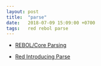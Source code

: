 ```yaml
---
layout: post
title:  "parse"
date:   2018-07-09 15:09:00 +0700
tags:   red rebol parse
---
```


- [REBOL/Core Parsing](http://www.rebol.com/docs/core23/rebolcore-15.html)

- [Red Introducing Parse](https://www.red-lang.org/2013/11/041-introducing-parse.html)
